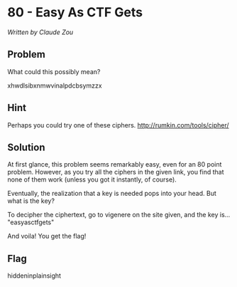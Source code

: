 # 80 - Easy As CTF Gets

*Written by Claude Zou*

## Problem

What could this possibly mean?

xhwdlsibxnmwvinalpdcbsymzzx

## Hint

Perhaps you could try one of these ciphers. http://rumkin.com/tools/cipher/

## Solution

At first glance, this problem seems remarkably easy, even for an 80 point problem. However, as you try all the ciphers in the given link, you find that none of them work (unless you got it instantly, of course).

Eventually, the realization that a key is needed pops into your head. But what is the key?

To decipher the ciphertext, go to vigenere on the site given, and the key is... "easyasctfgets"

And voila! You get the flag!

## Flag

hiddeninplainsight
